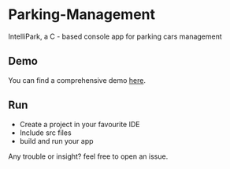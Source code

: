 # Parking-Management
IntelliPark, a C - based console app for parking cars management





## Demo
You can find a comprehensive demo [here](assets/).

## Run
- Create a project in your favourite IDE
- Include src files
- build and run your app






Any trouble or insight? feel free to open an issue.
